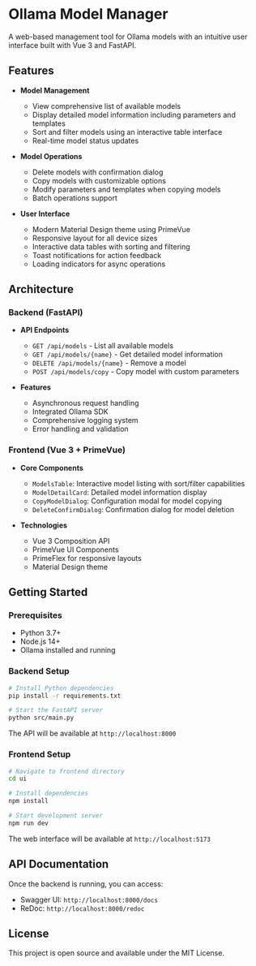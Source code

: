 # Ollama Model Manager

A web-based management tool for Ollama models with an intuitive user interface built with Vue 3 and FastAPI.

## Features

- **Model Management**
  - View comprehensive list of available models
  - Display detailed model information including parameters and templates
  - Sort and filter models using an interactive table interface
  - Real-time model status updates

- **Model Operations**
  - Delete models with confirmation dialog
  - Copy models with customizable options
  - Modify parameters and templates when copying models
  - Batch operations support

- **User Interface**
  - Modern Material Design theme using PrimeVue
  - Responsive layout for all device sizes
  - Interactive data tables with sorting and filtering
  - Toast notifications for action feedback
  - Loading indicators for async operations

## Architecture

### Backend (FastAPI)

- **API Endpoints**
  - `GET /api/models` - List all available models
  - `GET /api/models/{name}` - Get detailed model information
  - `DELETE /api/models/{name}` - Remove a model
  - `POST /api/models/copy` - Copy model with custom parameters

- **Features**
  - Asynchronous request handling
  - Integrated Ollama SDK
  - Comprehensive logging system
  - Error handling and validation

### Frontend (Vue 3 + PrimeVue)

- **Core Components**
  - `ModelsTable`: Interactive model listing with sort/filter capabilities
  - `ModelDetailCard`: Detailed model information display
  - `CopyModelDialog`: Configuration modal for model copying
  - `DeleteConfirmDialog`: Confirmation dialog for model deletion

- **Technologies**
  - Vue 3 Composition API
  - PrimeVue UI Components
  - PrimeFlex for responsive layouts
  - Material Design theme

## Getting Started

### Prerequisites

- Python 3.7+
- Node.js 14+
- Ollama installed and running

### Backend Setup

```bash
# Install Python dependencies
pip install -r requirements.txt

# Start the FastAPI server
python src/main.py
```

The API will be available at `http://localhost:8000`

### Frontend Setup

```bash
# Navigate to frontend directory
cd ui

# Install dependencies
npm install

# Start development server
npm run dev
```

The web interface will be available at `http://localhost:5173`

## API Documentation

Once the backend is running, you can access:
- Swagger UI: `http://localhost:8000/docs`
- ReDoc: `http://localhost:8000/redoc`

## License

This project is open source and available under the MIT License.
